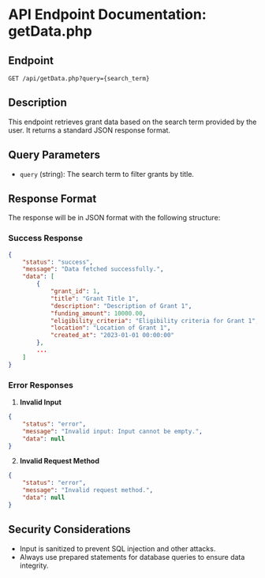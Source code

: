 # API Endpoint Documentation: getData.php

## Endpoint
`GET /api/getData.php?query={search_term}`

## Description
This endpoint retrieves grant data based on the search term provided by the user. It returns a standard JSON response format.

## Query Parameters
- `query` (string): The search term to filter grants by title.

## Response Format
The response will be in JSON format with the following structure:

### Success Response
```json
{
    "status": "success",
    "message": "Data fetched successfully.",
    "data": [
        {
            "grant_id": 1,
            "title": "Grant Title 1",
            "description": "Description of Grant 1",
            "funding_amount": 10000.00,
            "eligibility_criteria": "Eligibility criteria for Grant 1",
            "location": "Location of Grant 1",
            "created_at": "2023-01-01 00:00:00"
        },
        ...
    ]
}
```

### Error Responses
1. **Invalid Input**
```json
{
    "status": "error",
    "message": "Invalid input: Input cannot be empty.",
    "data": null
}
```

2. **Invalid Request Method**
```json
{
    "status": "error",
    "message": "Invalid request method.",
    "data": null
}
```

## Security Considerations
- Input is sanitized to prevent SQL injection and other attacks.
- Always use prepared statements for database queries to ensure data integrity.
